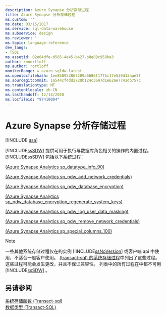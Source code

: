 ```yaml
---
description: Azure Synapse 分析存储过程
title: Azure Synapse 分析存储过程
ms.custom: ''
ms.date: 03/15/2017
ms.service: sql-data-warehouse
ms.subservice: design
ms.reviewer: ''
ms.topic: language-reference
dev_langs:
- TSQL
ms.assetid: 02e04dfe-d565-4e45-b427-b8e89c958ba3
author: ronortloff
ms.author: rortloff
monikerRange: = azure-sqldw-latest
ms.openlocfilehash: 1ee858953867209a6686f1775c17e539d13aae2f
ms.sourcegitcommit: 1a544cf4dd2720b124c3697d1e62ae7741db757c
ms.translationtype: MT
ms.contentlocale: zh-CN
ms.lasthandoff: 12/14/2020
ms.locfileid: "97410004"
---
```

# <a name="azure-synapse-analytics-stored-procedures"></a>Azure Synapse 分析存储过程
[!INCLUDE [asa](../../includes/applies-to-version/asa.md)]

  [!INCLUDE[ssSDW](../../includes/sssdw-md.md)] 提供可用于执行与数据库角色相关的操作的内置过程。 [!INCLUDE[ssSDW](../../includes/sssdw-md.md)] 包括以下系统过程：  
  
<a name="AggregateFunctions"></a>[&#40;Azure Synapse Analytics sp_datatype_info_90&#41;](../../relational-databases/system-stored-procedures/sp-datatype-info-90-sql-data-warehouse.md)  
  
 [&#40;Azure Synapse Analytics sp_pdw_add_network_credentials&#41;](../../relational-databases/system-stored-procedures/sp-pdw-add-network-credentials-sql-data-warehouse.md)  
  
 [&#40;Azure Synapse Analytics sp_pdw_database_encryption&#41;](../../relational-databases/system-stored-procedures/sp-pdw-database-encryption-sql-data-warehouse.md)  
  
 [&#40;Azure Synapse Analytics sp_pdw_database_encryption_regenerate_system_keys&#41;](../../relational-databases/system-stored-procedures/sp-pdw-database-encryption-regenerate-system-keys-sql-data-warehouse.md)  
  
 [&#40;Azure Synapse Analytics sp_pdw_log_user_data_masking&#41;](../../relational-databases/system-stored-procedures/sp-pdw-log-user-data-masking-sql-data-warehouse.md)  
  
 [&#40;Azure Synapse Analytics sp_pdw_remove_network_credentials&#41;](../../relational-databases/system-stored-procedures/sp-pdw-remove-network-credentials-sql-data-warehouse.md)  
  
 [&#40;Azure Synapse Analytics sp_special_columns_100&#41;](../../relational-databases/system-stored-procedures/sp-special-columns-100-sql-data-warehouse.md)  
  
> [!NOTE]  
>  一些其他系统存储过程仅在的实例 [!INCLUDE[ssNoVersion](../../includes/ssnoversion-md.md)] 或客户端 api 中使用，不适合一般客户使用。 [ (transact-sql) 的系统存储过程](./system-stored-procedures-transact-sql.md)中列出了这些过程。 这些过程可能会发生更改，并且不保证兼容性。 列表中的所有过程在中都不可用 [!INCLUDE[ssSDW](../../includes/sssdw-md.md)] 。  
  
## <a name="see-also"></a>另请参阅  
 [系统存储函数 &#40;Transact-sql&#41;](~/relational-databases/system-functions/system-functions-category-transact-sql.md)   
 [数据类型 (Transact-SQL)](../../t-sql/data-types/data-types-transact-sql.md)  
  
